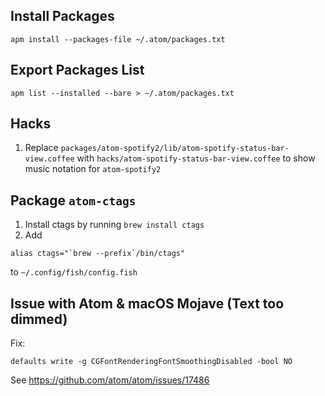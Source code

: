 ## Install Packages

`apm install --packages-file ~/.atom/packages.txt`

## Export Packages List

`apm list --installed --bare > ~/.atom/packages.txt`


## Hacks

1. Replace `packages/atom-spotify2/lib/atom-spotify-status-bar-view.coffee` with `hacks/atom-spotify-status-bar-view.coffee` to show music notation for `atom-spotify2`


## Package `atom-ctags`

1. Install ctags by running `brew install ctags`
2. Add

```
alias ctags="`brew --prefix`/bin/ctags"
```

to `~/.config/fish/config.fish`

## Issue with Atom & macOS Mojave (Text too dimmed)

Fix:

```
defaults write -g CGFontRenderingFontSmoothingDisabled -bool NO
```

See https://github.com/atom/atom/issues/17486
